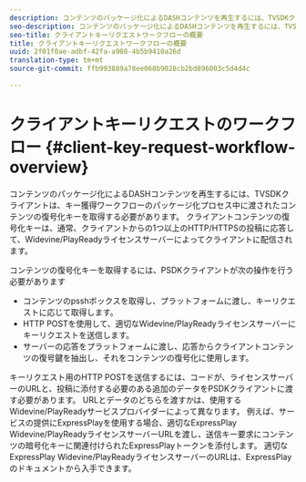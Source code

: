 ```yaml
---
description: コンテンツのパッケージ化によるDASHコンテンツを再生するには、TVSDKクライアントは、キー獲得ワークフローのパッケージ化プロセス中に渡されたコンテンツの復号化キーを取得する必要があります。 クライアントコンテンツの復号化キーは、通常、クライアントからの1つ以上のHTTP/HTTPSの投稿に応答して、Widevine/PlayReadyライセンスサーバーによってクライアントに配信されます。
seo-description: コンテンツのパッケージ化によるDASHコンテンツを再生するには、TVSDKクライアントは、キー獲得ワークフローのパッケージ化プロセス中に渡されたコンテンツの復号化キーを取得する必要があります。 クライアントコンテンツの復号化キーは、通常、クライアントからの1つ以上のHTTP/HTTPSの投稿に応答して、Widevine/PlayReadyライセンスサーバーによってクライアントに配信されます。
seo-title: クライアントキーリクエストワークフローの概要
title: クライアントキーリクエストワークフローの概要
uuid: 2f01f0ae-adbf-42fa-a908-4b5b9410a26d
translation-type: tm+mt
source-git-commit: ffb993889a78ee068b9028cb2bd896003c5d4d4c

---
```



# クライアントキーリクエストのワークフロー {#client-key-request-workflow-overview}

コンテンツのパッケージ化によるDASHコンテンツを再生するには、TVSDKクライアントは、キー獲得ワークフローのパッケージ化プロセス中に渡されたコンテンツの復号化キーを取得する必要があります。 クライアントコンテンツの復号化キーは、通常、クライアントからの1つ以上のHTTP/HTTPSの投稿に応答して、Widevine/PlayReadyライセンスサーバーによってクライアントに配信されます。

コンテンツの復号化キーを取得するには、PSDKクライアントが次の操作を行う必要があります

* コンテンツのpsshボックスを取得し、プラットフォームに渡し、キーリクエストに応じて取得します。
* HTTP POSTを使用して、適切なWidevine/PlayReadyライセンスサーバーにキーリクエストを送信します。
* サーバーの応答をプラットフォームに渡し、応答からクライアントコンテンツの復号鍵を抽出し、それをコンテンツの復号化に使用します。

キーリクエスト用のHTTP POSTを送信するには、コードが、ライセンスサーバーのURLと、投稿に添付する必要のある追加のデータをPSDKクライアントに渡す必要があります。 URLとデータのどちらを渡すかは、使用するWidevine/PlayReadyサービスプロバイダーによって異なります。 例えば、サービスの提供にExpressPlayを使用する場合、適切なExpressPlay Widevine/PlayReadyライセンスサーバーURLを渡し、送信キー要求にコンテンツの暗号化キーに関連付けられたExpressPlayトークンを添付します。 適切なExpressPlay Widevine/PlayReadyライセンスサーバーのURLは、ExpressPlayのドキュメントから入手できます。